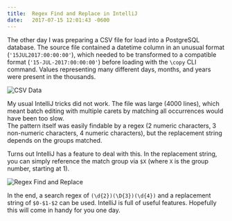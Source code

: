 ```yaml
---
title:  Regex Find and Replace in IntelliJ
date:   2017-07-15 12:01:43 -0600
---
```


The other day I was preparing a CSV file for load into a PostgreSQL database.
The source file contained a datetime column in an unusual format (`'15JUL2017:00:00:00'`), which needed to be transformed to a compatible format (`'15-JUL-2017:00:00:00'`) before loading with the `\copy` CLI command.
Values representing many different days, months, and years were present in the thousands.

![CSV Data](/assets/intellij-regex/csv.png)

My usual IntelliJ tricks did not work.
The file was large (4000 lines), which meant batch editing with multiple carets by matching all occurrences would have been too slow.  
The pattern itself was easily findable by a regex (2 numeric characters, 3 non-numeric characters, 4 numeric characters), but the replacement string depends on the groups matched.
 
Turns out IntelliJ has a feature to deal with this.
In the replacement string, you can simply reference the match group via `$X` (where `X` is the group number, starting at 1).

![Regex Find and Replace](/assets/intellij-regex/solution.png)

In the end, a search regex of `(\d{2})(\D{3})(\d{4})` and a replacement string of `$0-$1-$2` can be used.
IntelliJ is full of useful features.
Hopefully this will come in handy for you one day.
